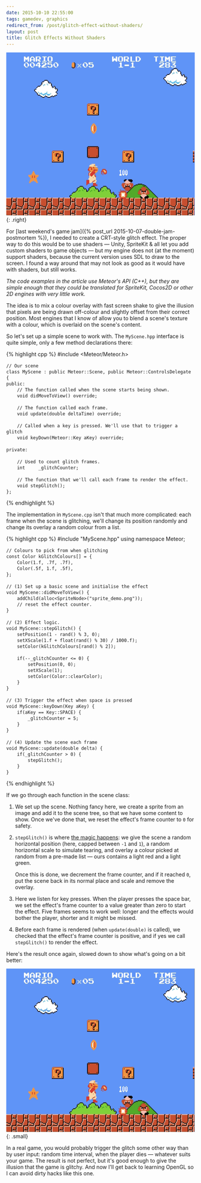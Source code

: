 ```yaml
---
date: 2015-10-10 22:55:00
tags: gamedev, graphics
redirect_from: /post/glitch-effect-without-shaders/
layout: post
title: Glitch Effects Without Shaders
---
```


![Glitch in Slow Motion](/static/media/2015/10/glitch-fullspeed.gif){: .right}

For [last weekend's game jam]({% post_url 2015-10-07-double-jam-postmortem %}), I needed to create a CRT-style glitch effect. The proper way to do this would be to use shaders — Unity, SpriteKit & all let you add custom shaders to game objects — but my engine does not (at the moment) support shaders, because the current version uses SDL to draw to the screen. I found a way around that may not look as good as it would have with shaders, but still works.

_The code examples in the article use Meteor's API (C++), but they are simple enough that they could be translated for SpriteKit, Cocos2D or other 2D engines with very little work._



The idea is to mix a colour overlay with fast screen shake to give the illusion that pixels are being drawn off-colour and slightly offset from their correct position. Most engines that I know of allow you to blend a scene's texture with a colour, which is overlaid on the scene's content.

So let's set up a simple scene to work with. The `MyScene.hpp` interface is quite simple, only a few method declarations there:

{% highlight cpp %}
    #include <Meteor/Meteor.h>

    // Our scene
    class MyScene : public Meteor::Scene, public Meteor::ControlsDelegate {
    public:
        // The function called when the scene starts being shown.
        void didMoveToView() override;
        
        // The function called each frame.
        void update(double deltaTime) override;
    
        // Called when a key is pressed. We'll use that to trigger a glitch
        void keyDown(Meteor::Key aKey) override;
    
    private:
    
        // Used to count glitch frames.
        int     _glitchCounter;
    
        // The function that we'll call each frame to render the effect.
        void stepGlitch();
    };
{% endhighlight %}

The implementation in `MyScene.cpp` isn't that much more complicated: each frame when the scene is glitching, we'll change its position randomly and change its overlay a random colour from a list.

{% highlight cpp %}
    #include "MyScene.hpp"
    using namespace Meteor;
    
    // Colours to pick from when glitching
    const Color kGlitchColours[] = {
        Color(1.f, .7f, .7f),
        Color(.5f, 1.f, .5f),
    };
    
    // (1) Set up a basic scene and initialise the effect
    void MyScene::didMoveToView() {
        addChild(alloc<SpriteNode>("sprite_demo.png"));
        // reset the effect counter.
    }
    
    // (2) Effect logic.
    void MyScene::stepGlitch() {
        setPosition(1 - rand() % 3, 0);
        setXScale(1.f + float(rand() % 30) / 1000.f);
        setColor(kGlitchColours[rand() % 2]);
    
        if(--_glitchCounter <= 0) {
            setPosition(0, 0);
            setXScale(1);
            setColor(Color::clearColor);
        }
    }
    
    // (3) Trigger the effect when space is pressed
    void MyScene::keyDown(Key aKey) {
        if(aKey == Key::SPACE) {
            _glitchCounter = 5;
        }
    }
    
    // (4) Update the scene each frame
    void MyScene::update(double delta) {
        if(_glitchCounter > 0) {
            stepGlitch();
        }
    }
{% endhighlight %}

If we go through each function in the scene class:

1. We set up the scene. Nothing fancy here, we create a sprite from an image and add it to the scene
tree, so that we have some content to show. Once we've done that, we reset the effect's frame counter to `0` for safety.

2. `stepGlitch()` is where [the magic happens](https://www.youtube.com/watch?v=NVl8o85YGNE&t=15m09s): we give the scene a random horizontal position (here, capped between `-1` and `1`), a random horizontal scale to simulate tearing, and overlay a colour picked at random from a pre-made list — ours contains a light red and a light green.
    
    Once this is done, we decrement the frame counter, and if it reached `0`, put the scene back in its normal place and scale and remove the overlay. 

3. Here we listen for key presses. When the player presses the space bar, we set the effect's frame counter to a value greater than zero to start the effect. Five frames seems to work well: longer and the effects would bother the player, shorter and it might be missed.

4. Before each frame is rendered (when `update(double)` is called), we checked that the effect's frame counter is positive, and if yes we call `stepGlitch()` to render the effect.

Here's the result once again, slowed down to show what's going on a bit better:

![Glitch in Slow Motion](/static/media/2015/10/glitch-slowmo.gif){: .small}

In a real game, you would probably trigger the glitch some other way than by user input: random time interval, when the player dies — whatever suits your game. The result is not perfect, but it's good enough to give the illusion that the game is glitchy. And now I'll get back to learning OpenGL so I can avoid dirty hacks like this one.